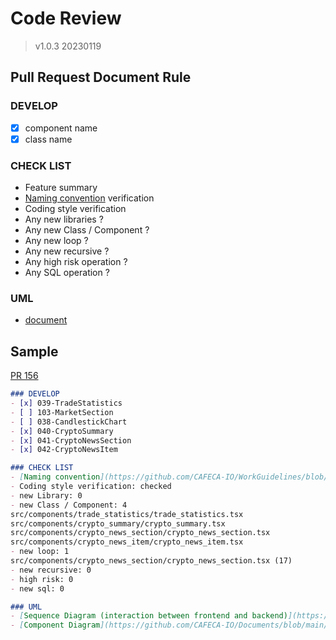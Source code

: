 # Code Review
> v1.0.3 20230119

## Pull Request Document Rule
### DEVELOP
- [x] component name
- [x] class name

### CHECK LIST
- Feature summary
- [Naming convention](coding-convention/naming-convention.md) verification
- Coding style verification
- Any new libraries ?
- Any new Class / Component ?
- Any new loop ?
- Any new recursive ?
- Any high risk operation ?
- Any SQL operation ?

### UML
- [document](#)

## Sample
[PR 156](https://github.com/CAFECA-IO/TideBit-DeFi/pull/156)
```markdown
### DEVELOP
- [x] 039-TradeStatistics
- [ ] 103-MarketSection
- [ ] 038-CandlestickChart
- [x] 040-CryptoSummary
- [x] 041-CryptoNewsSection
- [x] 042-CryptoNewsItem

### CHECK LIST
- [Naming convention](https://github.com/CAFECA-IO/WorkGuidelines/blob/main/technology/coding-convention/naming-convention.md) verification: checked
- Coding style verification: checked
- new Library: 0
- new Class / Component: 4
src/components/trade_statistics/trade_statistics.tsx
src/components/crypto_summary/crypto_summary.tsx
src/components/crypto_news_section/crypto_news_section.tsx
src/components/crypto_news_item/crypto_news_item.tsx
- new loop: 1
src/components/crypto_news_section/crypto_news_section.tsx (17)
- new recursive: 0
- high risk: 0
- new sql: 0

### UML
- [Sequence Diagram (interaction between frontend and backend)](https://github.com/CAFECA-IO/Documents/blob/main/TBD/TBDSD00001.md)
- [Component Diagram](https://github.com/CAFECA-IO/Documents/blob/main/TBD/TBDCP00001.md)
```
